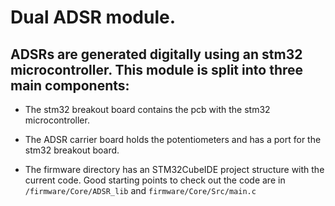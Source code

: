 # Dual ADSR module.

## ADSRs are generated digitally using an stm32 microcontroller. This module is split into three main components:

- The stm32 breakout board contains the pcb with the stm32 microcontroller.

- The ADSR carrier board holds the potentiometers and has a port for the stm32 breakout board.

- The firmware directory has an STM32CubeIDE project structure with the current code. Good starting points to check out the code are in `/firmware/Core/ADSR_lib` and `firmware/Core/Src/main.c`